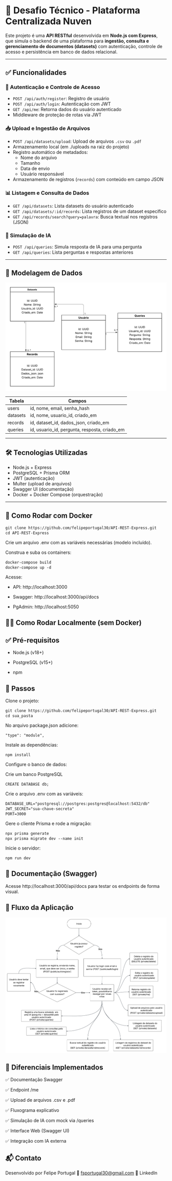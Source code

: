 # 🚀 Desafio Técnico - Plataforma Centralizada Nuven

Este projeto é uma **API RESTful** desenvolvida em **Node.js com Express**, que simula o backend de uma plataforma para **ingestão, consulta e gerenciamento de documentos (datasets)** com autenticação, controle de acesso e persistência em banco de dados relacional.

---

## ✅ Funcionalidades

### 🔐 Autenticação e Controle de Acesso

- `POST /api/auth/register`: Registro de usuário
- `POST /api/auth/login`: Autenticação com JWT
- `GET /api/me`: Retorna dados do usuário autenticado
- Middleware de proteção de rotas via JWT

### 📥 Upload e Ingestão de Arquivos

- `POST /api/datasets/upload`: Upload de arquivos `.csv` ou `.pdf`
- Armazenamento local (em ./uploads na raiz do projeto)
- Registro automático de metadados:
  - Nome do arquivo
  - Tamanho
  - Data de envio
  - Usuário responsável
- Armazenamento de registros (`records`) com conteúdo em campo JSON

### 📊 Listagem e Consulta de Dados

- `GET /api/datasets`: Lista datasets do usuário autenticado
- `GET /api/datasets/:id/records`: Lista registros de um dataset específico
- `GET /api/records/search?query=palavra`: Busca textual nos registros (JSON)

### 🤖 Simulação de IA

- `POST /api/queries`: Simula resposta de IA para uma pergunta
- `GET /api/queries`: Lista perguntas e respostas anteriores

---

## 🧱 Modelagem de Dados

![Classe UML da API](./imgs/ClasseUML.png)

| Tabela   | Campos                                        |
| -------- | --------------------------------------------- |
| users    | id, nome, email, senha_hash                   |
| datasets | id, nome, usuario_id, criado_em               |
| records  | id, dataset_id, dados_json, criado_em         |
| queries  | id, usuario_id, pergunta, resposta, criado_em |

---

## 🛠️ Tecnologias Utilizadas

- Node.js + Express
- PostgreSQL + Prisma ORM
- JWT (autenticação)
- Multer (upload de arquivos)
- Swagger UI (documentação)
- Docker + Docker Compose (orquestração)

---

## 🐳 Como Rodar com Docker

    git clone https://github.com/felipeportugal30/API-REST-Express.git
    cd API-REST-Express

Crie um arquivo .env com as variáveis necessárias (modelo incluído).

Construa e suba os containers:

    docker-compose build
    docker-compose up -d

Acesse:

- API: http://localhost:3000

- Swagger: http://localhost:3000/api/docs

- PgAdmin: http://localhost:5050

## 🧑‍💻 Como Rodar Localmente (sem Docker)

## ✅ Pré-requisitos

- Node.js (v18+)

- PostgreSQL (v15+)

- npm

## 🔧 Passos

Clone o projeto:

    git clone https://github.com/felipeportugal30/API-REST-Express.git
    cd sua_pasta

No arquivo package.json adicione:

    "type": "module",

Instale as dependências:

    npm install

Configure o banco de dados:

Crie um banco PostgreSQL

    CREATE DATABASE db;

Crie o arquivo .env com as variáveis:

    DATABASE_URL="postgresql://postgres:postgres@localhost:5432/db"
    JWT_SECRET="sua-chave-secreta"
    PORT=3000

Gere o cliente Prisma e rode a migração:

    npx prisma generate
    npx prisma migrate dev --name init

Inicie o servidor:

    npm run dev

## 🧪 Documentação (Swagger)

Acesse http://localhost:3000/api/docs para testar os endpoints de forma visual.

## 🔁 Fluxo da Aplicação

![Fluxograma da API](./imgs/fluxograma.png)

## 🚀 Diferenciais Implementados

✅ Documentação Swagger

✅ Endpoint /me

✅ Upload de arquivos .csv e .pdf

✅ Fluxograma explicativo

✅ Simulação de IA com mock via /queries

✅ Interface Web (Swagger UI)

✅ Integração com IA externa

## 📬 Contato

Desenvolvido por Felipe Portugal
📧 fsportugal30@gmail.com
🔗 LinkedIn
